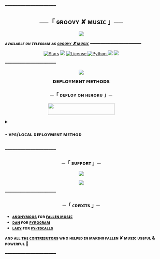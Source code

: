 ━━━━━━━━━━━━━━━━━━━━

<h2 align="center">
    ──「 ɢʀᴏᴏᴠʏ ✘ ᴍᴜsɪᴄ 」──
</h2>

<p align="center">
  <img src="https://te.legra.ph/file/1f070ea3147e2a3ef44e4.jpg">
</p>

_**ᴀᴠᴀɪʟᴀʙʟᴇ ᴏɴ ᴛᴇʟᴇɢʀᴀᴍ ᴀs [ɢʀᴏᴏᴠʏ ✘ ᴍᴜsɪᴄ](https://t.me/Myselfmusicbot)**_
━━━━━━━━━━━━━━━━━━━━

<p align="center">
<a href="https://github.com/AnonymousX1025/FallenMusic/stargazers"><img src="https://img.shields.io/github/stars/AnonymousX1025/FallenMusic?color=black&logo=github&logoColor=black&style=for-the-badge" alt="Stars" /></a>
<a href="https://github.com/AnonymousX1025/FallenMusic/network/members"> <img src="https://img.shields.io/github/forks/AnonymousX1025/FallenMusic?color=black&logo=github&logoColor=black&style=for-the-badge" /></a>
<a href="https://github.com/AnonymousX1025/FallenMusic/blob/master/LICENSE"> <img src="https://img.shields.io/badge/License-MIT-blueviolet?style=for-the-badge" alt="License" /> </a>
<a href="https://www.python.org/"> <img src="https://img.shields.io/badge/Written%20in-Python-skyblue?style=for-the-badge&logo=python" alt="Python" /> </a>
<a href="https://pypi.org/project/Pyrogram/"> <img src="https://img.shields.io/pypi/v/pyrogram?color=white&label=pyrogram&logo=python&logoColor=blue&style=for-the-badge" /></a>
<a href="https://github.com/AnonymousX1025/FallenMusic/commits/AnonymousX1025"> <img src="https://img.shields.io/github/last-commit/AnonymousX1025/FallenMusic?color=black&logo=github&logoColor=black&style=for-the-badge" /></a>
</p>

━━━━━━━━━━━━━━━━━━━━

<p align="center">
  <img src="https://telegra.ph//file/969021188b9a1f814d42c.jpg">
</p>

<p align="center">
<b>𝗗𝗘𝗣𝗟𝗢𝗬𝗠𝗘𝗡𝗧 𝗠𝗘𝗧𝗛𝗢𝗗𝗦</b>
</p>

<h3 align="center">
    ─「 ᴅᴇᴩʟᴏʏ ᴏɴ ʜᴇʀᴏᴋᴜ 」─
</h3>

<p align="center"><a href="https://dashboard.heroku.com/new?template=https://github.com/AnonymousX1025/FallenMusic"> <img src="https://img.shields.io/badge/Deploy%20On%20Heroku-black?style=for-the-badge&logo=heroku" width="220" height="38.45"/></a></p>

<details>
<summary><h3>
- <b> ᴠᴘs/ʟᴏᴄᴀʟ ᴅᴇᴘʟᴏʏᴍᴇɴᴛ ᴍᴇᴛʜᴏᴅ </b>
</h3></summary>

- Get your [Necessary Variables](https://github.com/AnonymousX1025/FallenMusic/blob/master/sample.env)
- Upgrade and Update by :
`sudo apt-get update && sudo apt-get upgrade -y`
- Install required packages by :
`sudo apt-get install python3-pip ffmpeg -y`
- Install pip by :
`sudo pip3 install -U pip`
- Install node by :
`curl -fssL https://deb.nodesource.com/setup_18.x | sudo -E bash - && sudo apt-get install nodejs -y && npm i -g npm`
- Clone the repository by :
`git clone https://github.com/Guribolte/GroovyMusic && cd GroovyMusic`
- Install requirements by :
`pip3 install -U -r requirements.txt`
- Fill your variables in the env by :
`vi sample.env`<br>
Press `I` on the keyboard for editing env<br>
Press `Ctrl+C` when you're done with editing env and `:wq` to save the env<br>
- Rename the env file by :
`mv sample.env .env`
- Install tmux to keep running your bot when you close the terminal by :
`sudo apt install tmux && tmux`
- Finally run the bot by :
`bash fallen`
- For getting out from tmux session<br>
Press `Ctrl+b` and then `d`

<p align="center">
  <img src="https://te.legra.ph/file/b09cdfe8fb553fdd976eb.jpg">
</p>

</details>

━━━━━━━━━━━━━━━━━━━━
<h3 align="center">
    ─「 sᴜᴩᴩᴏʀᴛ 」─
</h3>

<p align="center">
<a href="https://telegram.me/DevilsHeavenMF"><img src="https://img.shields.io/badge/-Support%20Group-blue.svg?style=for-the-badge&logo=Telegram"></a>
</p>
<p align="center">
<a href="https://telegram.me/FallenAssociation"><img src="https://img.shields.io/badge/-Support%20Channel-blue.svg?style=for-the-badge&logo=Telegram"></a>
</p>

━━━━━━━━━━━━━━━━━━━━

<h3 align="center">
    ─「 ᴄʀᴇᴅɪᴛs 」─
</h3>

- <b>[ᴀɴᴏɴʏᴍᴏᴜs](https://github.com/AnonymousX1025)  ғᴏʀ  [ғᴀʟʟᴇɴ ᴍᴜsɪᴄ](https://github.com/AnonymousX1025/FallenMusic) </b>
- <b>[ᴅᴀɴ](https://github.com/delivrance)  ғᴏʀ  [ᴘʏʀᴏɢʀᴀᴍ](https://github.com/pyrogram/pyrogram) </b>
- <b>[ʟᴀᴋʏ](https://github.com/Laky-64)  ғᴏʀ  [ᴘʏ-ᴛɢᴄᴀʟʟs](https://github.com/pytgcalls/pytgcalls) </b>

<b>ᴀɴᴅ ᴀʟʟ [ᴛʜᴇ ᴄᴏɴᴛʀɪʙᴜᴛᴏʀs](https://github.com/AnonymousX1025/FallenMusic/graphs/contributors) ᴡʜᴏ ʜᴇʟᴩᴇᴅ ɪɴ ᴍᴀᴋɪɴɢ ғᴀʟʟᴇɴ ✘ ᴍᴜsɪᴄ ᴜsᴇғᴜʟ & ᴩᴏᴡᴇʀғᴜʟ 🖤 </b>

━━━━━━━━━━━━━━━━━━━━
